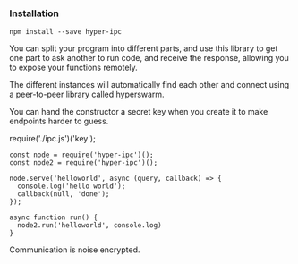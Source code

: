### Installation

```
npm install --save hyper-ipc
```
You can split your program into different parts, and use this library to
get one part to ask another to run code, and receive the response, 
allowing you to expose your functions remotely.

The different instances will automatically find each other and connect using
a peer-to-peer library called hyperswarm.

You can hand the constructor a secret key when you create it to make endpoints
harder to guess.

require('./ipc.js')('key');
```
const node = require('hyper-ipc')();
const node2 = require('hyper-ipc')();

node.serve('helloworld', async (query, callback) => {
  console.log('hello world');
  callback(null, 'done');
});

async function run() { 
  node2.run('helloworld', console.log)
}
```

Communication is noise encrypted.
